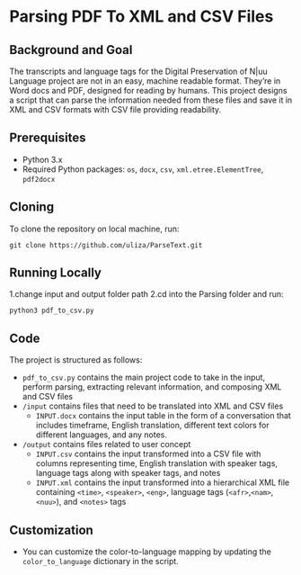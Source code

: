 # Parsing PDF To XML and CSV Files

## Background and Goal

The transcripts and language tags for the Digital Preservation of N|uu Language project are not in an easy, machine readable format. They’re in Word docs and PDF, designed for reading by humans. This project designs a script that can parse the information needed from these files and save it in XML and CSV formats with CSV file providing readability. 

## Prerequisites

- Python 3.x
- Required Python packages: `os`, `docx`, `csv`, `xml.etree.ElementTree`, `pdf2docx`

## Cloning
To clone the repository on local machine, run:
```
git clone https://github.com/uliza/ParseText.git
```
## Running Locally 

1.change input and output folder path 
2.cd into the Parsing folder and run:

```
python3 pdf_to_csv.py
```

## Code

The project is structured as follows:

- `pdf_to_csv.py` contains the main project code to take in the input, perform parsing, extracting relevant information, and composing XML and CSV files
- `/input` contains files that need to be translated into XML and CSV files
  - `INPUT.docx` contains the input table in the form of a conversation that includes timeframe, English translation, different text colors for different languages, and any notes. 
- `/output` contains files related to user concept
  - `INPUT.csv` contains the input transformed into a CSV file with columns representing time, English translation with speaker tags, language tags along with speaker tags, and notes
  - `INPUT.xml` contains the input transformed into a hierarchical  XML file containing `<time>`, `<speaker>`, `<eng>`, language tags (`<afr>`,`<nam>`,`<nuu>`), and `<notes>` tags


## Customization

- You can customize the color-to-language mapping by updating the `color_to_language` dictionary in the script.
